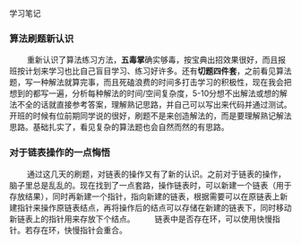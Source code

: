 学习笔记
### 算法刷题新认识
&nbsp;&nbsp;&nbsp;&nbsp;&nbsp;&nbsp;&nbsp;&nbsp;重新认识了算法练习方法，**五毒掌**确实够毒，按宝典出招效果很好，而且报班按计划来学习也比自己盲目学习、练习好许多。还有**切题四件套**，之前看见算法题，写一种解法就算完事，而且死磕浪费的时间多打击学习的积极性，现在我会把想到的都写一遍，分析每种解法的时间/空间复杂度，5-10分想不出解法或想的解法不全的话就直接参考答案，理解熟记思路，并自己可以写出来代码并通过测试。开班的时候有位前期同学说的很好，刷题不是来创造解法的，而是要理解熟记解法思路。基础扎实了，看见复杂的算法题也会自然而然的有思路。
### 对于链表操作的一点悔悟
&nbsp;&nbsp;&nbsp;&nbsp;&nbsp;&nbsp;&nbsp;&nbsp;通过这几天的刷题，对链表的操作又有了新的认识。之前对于链表的操作，脑子里总是乱乱的。现在找到了一点套路，操作链表时，可以新建一个链表（用于存放结果），同时再新建一个指针，指向新建的链表，根据需要可以在原链表上新建指针来操作原链表结点，再将操作后的结点可以存储在新建的链表下，同时移动新链表上的指针用来存放下个结点。 
&nbsp;&nbsp;&nbsp;&nbsp;&nbsp;&nbsp;&nbsp;&nbsp;链表中是否存在环，可以使用快慢指针。若存在环，快慢指针会重合。